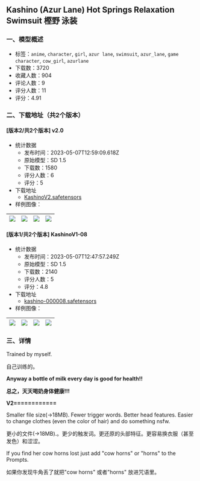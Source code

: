 ## Kashino (Azur Lane) Hot Springs Relaxation Swimsuit 樫野 泳装
### 一、模型概述

- 标签：`anime`, `character`, `girl`, `azur lane`, `swimsuit`, `azur_lane`, `game character`, `cow_girl`, `azurlane`
- 下载数：3720
- 收藏人数：904
- 评论人数：9
- 评分人数：11
- 评分：4.91

### 二、下载地址（共2个版本）

#### [版本2/共2个版本] v2.0

- 统计数据
  - 发布时间：2023-05-07T12:59:09.618Z
  - 原始模型：SD 1.5
  - 下载数：1580
  - 评分人数：6
  - 评分：5
- 下载地址
  - [KashinoV2.safetensors](https://civitai.com/api/download/models/64817)
- 样例图像：

| <img src="https://image.civitai.com/xG1nkqKTMzGDvpLrqFT7WA/13ffaab2-fe90-4302-ae06-5d4155fb60af/width=450/716906.jpeg" /> | <img src="https://image.civitai.com/xG1nkqKTMzGDvpLrqFT7WA/a0f6910f-1b2f-48f7-aab0-a40d83b768fc/width=450/716909.jpeg" /> | <img src="https://image.civitai.com/xG1nkqKTMzGDvpLrqFT7WA/f986e924-ef82-4c0f-851b-a86aafaf852b/width=450/716907.jpeg" /> | <img src="https://image.civitai.com/xG1nkqKTMzGDvpLrqFT7WA/03e867d9-2131-4ae0-94a2-abbef1e10597/width=450/716908.jpeg" /> |
| ---- | ---- | ---- | ---- |

#### [版本1/共2个版本] KashinoV1-08

- 统计数据
  - 发布时间：2023-05-07T12:47:57.249Z
  - 原始模型：SD 1.5
  - 下载数：2140
  - 评分人数：5
  - 评分：4.8
- 下载地址
  - [kashino-000008.safetensors](https://civitai.com/api/download/models/12065)
- 样例图像：

| <img src="https://image.civitai.com/xG1nkqKTMzGDvpLrqFT7WA/e4b5e498-b489-4688-88b3-f26136ee8b00/width=450/115621.jpeg" /> | <img src="https://image.civitai.com/xG1nkqKTMzGDvpLrqFT7WA/f218fb1b-5d24-4035-7c86-34ba7bf5de00/width=450/115625.jpeg" /> | <img src="https://image.civitai.com/xG1nkqKTMzGDvpLrqFT7WA/cf522a58-85a9-4044-0260-f86185edf400/width=450/115624.jpeg" /> | <img src="https://image.civitai.com/xG1nkqKTMzGDvpLrqFT7WA/afa1a164-2b3a-4640-1b10-2d50cec33a00/width=450/115623.jpeg" /> |
| ---- | ---- | ---- | ---- |


### 三、详情
<p>Trained by myself.</p><p>自己训练的。</p><p><strong>Anyway a bottle of milk every day is good for health!!</strong></p><p><strong>总之，天天喝奶身体健康!!!</strong></p><p><strong>V2============</strong></p><p>Smaller file size(→18MB). Fewer trigger words. Better head features. Easier to change clothes (even the color of hair) and do something nsfw.</p><p>更小的文件(→18MB).。更少的触发词。更还原的头部特征。更容易换衣服（甚至发色）和涩涩。</p><p>If you find her cow horns lost just add "cow horns" or "horns" to the Prompts.</p><p>如果你发现牛角丢了就把"cow horns" 或者"horns" 放进咒语里。</p>
